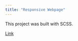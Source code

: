```yaml
---
title: "Responsive Webpage"
---
```


This project was built with SCSS.

<a href="https://iankim2280.github.io/html_css_js_portfolio/">Link</a>
